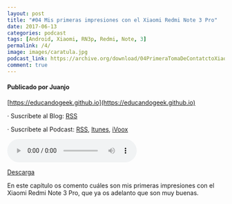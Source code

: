 ```yaml
---
layout: post
title: "#04 Mis primeras impresiones con el Xiaomi Redmi Note 3 Pro"
date: 2017-06-13
categories: podcast
tags: [Android, Xiaomi, RN3p, Redmi, Note, 3]
permalink: /4/
image: images/caratula.jpg
podcast_link: https://archive.org/download/04PrimeraTomaDeContatctoXiaomiRN3Pro/04%20Primera%20toma%20de%20contatcto%20Xiaomi%20RN3Pro.mp3
comment: true
---
```


#### Publicado por Juanjo

[https://educandogeek.github.io](https://educandogeek.github.io)

· Suscríbete al Blog: [RSS](http://feeds.feedburner.com/educandogeekblog)

· Suscríbete al Podcast: [RSS](http://feeds.feedburner.com/educandogeek), [Itunes](https://itunes.apple.com/es/podcast/educando-geek/id1110060146?mt=2), [iVoox](https://www.ivoox.com/podcast-educando-geek_sq_f1289274_1.html)


<audio controls>
  <source src="{{ page.podcast_link }}" type="audio/mp3">
</audio>


[Descarga][Mp3]


En este capítulo os comento cuáles son mis primeras impresiones con el Xiaomi Redmi Note 3 Pro, que ya os adelanto que son muy buenas.


[Mp3]: https://archive.org/download/04PrimeraTomaDeContatctoXiaomiRN3Pro/04%20Primera%20toma%20de%20contatcto%20Xiaomi%20RN3Pro.mp3